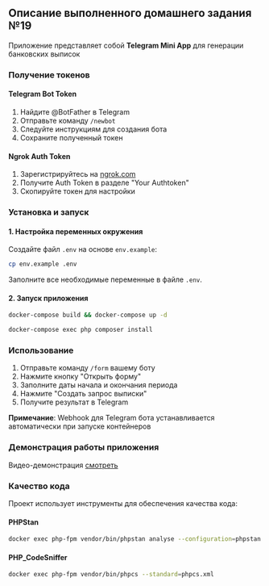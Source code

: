 ## Описание выполненного домашнего задания №19

Приложение представляет собой **Telegram Mini App** для генерации банковских выписок

### Получение токенов

#### Telegram Bot Token
1. Найдите @BotFather в Telegram
2. Отправьте команду `/newbot`
3. Следуйте инструкциям для создания бота
4. Сохраните полученный токен

#### Ngrok Auth Token
1. Зарегистрируйтесь на [ngrok.com](https://ngrok.com)
2. Получите Auth Token в разделе "Your Authtoken"
3. Скопируйте токен для настройки

### Установка и запуск

#### 1. Настройка переменных окружения
Создайте файл `.env` на основе `env.example`:
```bash
cp env.example .env
```
Заполните все необходимые переменные в файле `.env`.

#### 2. Запуск приложения
```bash
docker-compose build && docker-compose up -d

docker-compose exec php composer install
```

### Использование

1. Отправьте команду `/form` вашему боту
2. Нажмите кнопку "Открыть форму"
3. Заполните даты начала и окончания периода
4. Нажмите "Создать запрос выписки"
5. Получите результат в Telegram

**Примечание**: Webhook для Telegram бота устанавливается автоматически при запуске контейнеров

### Демонстрация работы приложения

Видео-демонстрация [смотреть](https://files.catbox.moe/xinzox.webm)

### Качество кода

Проект использует инструменты для обеспечения качества кода:

#### PHPStan
```bash
docker exec php-fpm vendor/bin/phpstan analyse --configuration=phpstan.neon --memory-limit=512M
```

#### PHP_CodeSniffer
```bash
docker exec php-fpm vendor/bin/phpcs --standard=phpcs.xml
```

